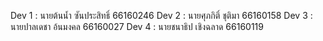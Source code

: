 Dev 1 : นายต้นน้ำ ซันประสิทธิ์ 66160246
Dev 2 : นายศุภกิติ์ ชุติมา 66160158
Dev 3 : นายปาลเดชา อ้นมงคล 66160027
Dev 4 : นายชนาธิป เชิงฉลาด 66160119